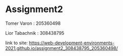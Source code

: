 # Assignment2


Tomer Varon : 205360498

Lior Tabachnik : 308438795

link to site: https://web-development-environments-2021.github.io/assignment2_308438795_205360498/


